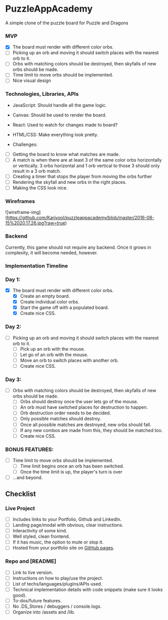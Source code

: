 # PuzzleAppAcademy
A simple clone of the puzzle board for Puzzle and Dragons

### MVP
* [x] The board must render with different color orbs.
* [ ] Picking up an orb and moving it should switch places with the nearest orb to it.
* [ ] Orbs with matching colors should be destroyed, then skyfalls of new orbs should be made.
* [ ] Time limit to move orbs should be implemented.
* [ ] Nice visual design

### Technologies, Libraries, APIs

* JavaScript: Should handle all the game logic.
* Canvas: Should be used to render the board.
* React: Used to watch for changes made to board?
* HTML/CSS: Make everything look pretty.

* Challenges:
* [ ] Getting the board to know what matches are made.
* [ ] A match is when there are at least 3 of the same color orbs horizontally or vertically. 3 orbs horizontal and 1 orb vertical to those 3 should only result in a 3 orb match.
* [ ] Creating a timer that stops the player from moving the orbs further
* [ ] Rendering the skyfall and new orbs in the right places.
* [ ] Making the CSS look nice.

### Wireframes

![wireframe-img]
(https://github.com/Karivool/puzzleappacademy/blob/master/2016-08-15%2020.17.26.jpg?raw=true)

### Backend

Currently, this game should not require any backend. Once it grows in complexity, it will become needed, however.

### Implementation Timeline

### Day 1:
- [x] The board must render with different color orbs.
  - [x] Create an empty board.
  - [x] Create individual color orbs.
  - [x] Start the game off with a populated board.
  - [x] Create nice CSS.

### Day 2:
- [ ] Picking up an orb and moving it should switch places with the nearest orb to it.
  - [ ] Pick up an orb with the mouse.
  - [ ] Let go of an orb with the mouse.
  - [ ] Move an orb to switch places with another orb.
  - [ ] Create nice CSS.

### Day 3:
- [ ] Orbs with matching colors should be destroyed, then skyfalls of new orbs should be made.
  - [ ] Orbs should destroy once the user lets go of the mouse.
  - [ ] An orb must have switched places for destruction to happen.
  - [ ] Orb destruction order needs to be decided.
  - [ ] Only possible matches should destroy.
  - [ ] Once all possible matches are destroyed, new orbs should fall.
  - [ ] If any new combos are made from this, they should be matched too.
  - [ ] Create nice CSS.

### BONUS FEATURES:
- [ ] Time limit to move orbs should be implemented.
  - [ ] Time limit begins once an orb has been switched.
  - [ ] Once the time limit is up, the player's turn is over
- [ ] ...and beyond.

## Checklist

### Live Project

* [ ] Includes links to your Portfolio, Github and LinkedIn.
* [ ] Landing page/modal with obvious, clear instructions.
* [ ] Interactivity of some kind.
* [ ] Well styled, clean frontend.
* [ ] If it has music, the option to mute or stop it.
* [ ] Hosted from your portfolio site on [GitHub pages](https://pages.github.com/).

### Repo and [README]

* [ ] Link to live version.
* [ ] Instructions on how to play/use the project.
* [ ] List of techs/languages/plugins/APIs used.
* [ ] Technical implementation details with code snippets (make sure it looks good).
* [ ] To-dos/future features.
* [ ] No .DS_Stores / debuggers / console.logs.
* [ ] Organize into /assets and /lib.

